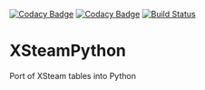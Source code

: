 [![Codacy Badge](https://api.codacy.com/project/badge/Grade/c9ae5f60829541d8b6b2e8962997425d)](https://www.codacy.com/app/aldridge.robert.james/XSteamPython?utm_source=github.com&amp;utm_medium=referral&amp;utm_content=raldridge11/XSteamPython&amp;utm_campaign=Badge_Grade) 
[![Codacy Badge](https://api.codacy.com/project/badge/Coverage/c9ae5f60829541d8b6b2e8962997425d)](https://www.codacy.com/app/aldridge.robert.james/XSteamPython?utm_source=github.com&utm_medium=referral&utm_content=raldridge11/XSteamPython&utm_campaign=Badge_Coverage)
[![Build Status](https://travis-ci.org/raldridge11/XSteamPython.svg?branch=master)](https://travis-ci.org/raldridge11/XSteamPython)
# XSteamPython
Port of XSteam tables into Python

